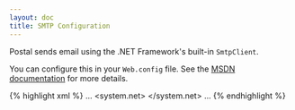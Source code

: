 ```yaml
---
layout: doc
title: SMTP Configuration
---
```


Postal sends email using the .NET Framework's built-in `SmtpClient`.

You can configure this in your `Web.config` file.
See the <a href="http://msdn.microsoft.com/en-us/library/ms164240(v=vs.110).aspx">MSDN documentation</a> for more details.

{% highlight xml %}
<configuration>
  ...
  <system.net>
    <mailSettings>
      <smtp deliveryMethod="network">
        <network host="example.org" port="25" defaultCredentials="true"/>
      </smtp>
    </mailSettings>
  </system.net>
  ...
</configuration>
{% endhighlight %}
